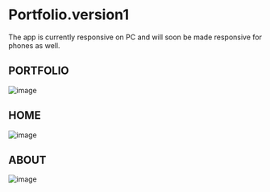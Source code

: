# Portfolio.version1
The app is currently responsive on PC and will soon be made responsive for phones as well.
## PORTFOLIO
![image](https://github.com/vlantonakos/Portfolio.version1/assets/107072477/ac75945e-1ca9-4b34-ba8e-d7385cfb9fac)
## HOME
![image](https://github.com/vlantonakos/Portfolio.version1/assets/107072477/4240de25-a4e6-4b54-9632-a78cd19be68c)
## ABOUT
![image](https://github.com/vlantonakos/Portfolio.version1/assets/107072477/30c267f4-fd2f-4c21-bf81-212243a8c575)


